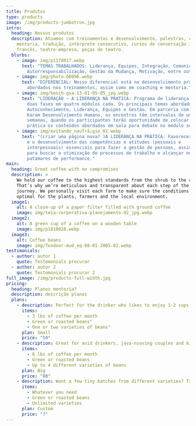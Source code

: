 ```yaml
---
title: Produtos
type: products
image: /img/products-jumbotron.jpg
intro:
  heading: Nossos produtos
  description: Atuamos com treinamentos e desenvolvimento, palestras, coaching,
    mentoria, tradução, intérprete consecutivo, cursos de conversação inglês e
    francês, teatro-empresa, peças de teatro.
  blurbs:
    - image: img/p1170017.webp
      text: "TEMAS TRABALHADOS: Liderança, Equipes, Integração, Comunicação,
        Autorresponsabilização, Gestão da Mudança, Motivação, entre outros."
    - image: img/photo-60096.webp
      text: "DIFERENCIAL: Nosso diferencial está no desenvolvimento prático dos temas
        abordados nos treinamentos, assim como em coaching e mentoria."
    - image: img/bosch-gsa-13-01-05-05_jpg.webp
      text: "LIDERAÇÃO – A LIDERANÇA NA PRÁTICA: Programa de liderança que compreende
        duas fases em quatro módulos cada. Os principais temas abordados são
        Autoconhecimento, Liderança, Equipes e Gestão. Em parceria com Marcelo
        Karam Desenvolvimento Humano, os encontros têm intervalos de uma a duas
        semanas, quando os participantes terão oportunidade de colocar em
        prática os conteúdos abordados em sala para debate no módulo seguinte."
    - image: img/evitando_naufrã¡gio_01.webp
      text: "(criar uma página nova? )A LIDERANÇA NA PRÁTICA: Favorecer a aprendizagem
        e o desenvolvimento das competências e atitudes (pessoais e
        interpessoais) essenciais para fazer a gestão de pessoas, assim como
        para buscar a otimização de processos de trabalho e alcançar novos
        patamares de performance."
main:
  heading: Great coffee with no compromises
  description: >
    We hold our coffee to the highest standards from the shrub to the cup.
    That’s why we’re meticulous and transparent about each step of the coffee’s
    journey. We personally visit each farm to make sure the conditions are
    optimal for the plants, farmers and the local environment.
  image1:
    alt: A close-up of a paper filter filled with ground coffee
    image: img/teia-corporativa-planejamento-02_jpg.webp
  image2:
    alt: A green cup of a coffee on a wooden table
    image: img/p1010028.webp
  image3:
    alt: Coffee beans
    image: img/foxdoor-mud_eq-08-01-2005-02.webp
testimonials:
  - author: autor 1
    quote: Testemonials procurar
  - author: autor 2
    quote: Testemonials procurar 2
full_image: /img/products-full-width.jpg
pricing:
  heading: Planos mentoria?
  description: descrição planoi
  plans:
    - description: Perfect for the drinker who likes to enjoy 1-2 cups per day.
      items:
        - 3 lbs of coffee per month
        - Green or roasted beans"
        - One or two varieties of beans"
      plan: Small
      price: "50"
    - description: Great for avid drinkers, java-nsoving couples and bigger crowds
      items:
        - 6 lbs of coffee per month
        - Green or roasted beans
        - Up to 4 different varieties of beans
      plan: Big
      price: "80"
    - description: Want a few tiny batches from different varieties? Try our custom plan
      items:
        - Whatever you need
        - Green or roasted beans
        - Unlimited varieties
      plan: Custom
      price: "?"
---
```

